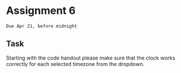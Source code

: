 # Assignment 6
`Due Apr 21, before midnight`


## Task

Starting with the code handout please make sure that the clock works
correctly for each selected timezone from the dropdown.





